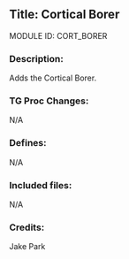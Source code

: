 ## Title: Cortical Borer

MODULE ID: CORT_BORER

### Description:

Adds the Cortical Borer.

### TG Proc Changes:

N/A

### Defines:

N/A

### Included files:

N/A

### Credits:

Jake Park
